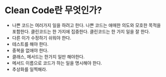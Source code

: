 # Clean Code란 무엇인가?
- 나쁜 코드는 여러가지 일을 하려고 한다. 나쁜 코드는 애매한 의도와 모호한 목적을 포함한다. 클린코드는 한 가지에 집중한다. 클린코드는 한 가지 일을 잘 한다.
- 다른 이가 수정하기 쉬워야 한다.
- 테스트를 해야 한다.
- 중복을 없애야 한다.
- 클래스, 메서드는 한가지 일만 해야한다.
- 메서드 이름으로 코드가 하는 일을 명시해야 한다.
- 추상화를 일찍해라.
